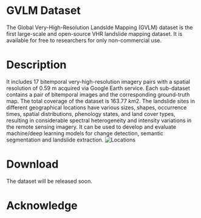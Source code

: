
# GVLM Dataset

The Global Very-High-Resolution Landslde Mapping (GVLM) dataset is the first large-scale and open-source VHR landslide mapping dataset. It is available for free to researchers for only non-commercial use. 

# Description
It includes 17 bitemporal very-high-resolution imagery pairs with a spatial resolution of 0.59 m acquired via Google Earth service. Each sub-dataset contains a pair of bitemporal images and the corresponding ground-truth map. The total coverage of the dataset is 163.77 $km2$. The landslide sites in different geographical locations have various sizes, shapes, occurrence times, spatial distributions, phenology states, and land cover types, resulting in considerable spectral heterogeneity and intensity variations in the remote sensing imagery. It can be used to develop and evaluate machine/deep learning models for change detection, semantic segmentation and landslide extraction.
![Locations](https://github.com/ZXK-RS/GVLM/blob/main/locnew.png)

# Download
The dataset will be released soon. 

# Acknowledge


